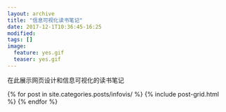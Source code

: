 ```yaml
---
layout: archive
title: "信息可视化读书笔记"
date: 2017-12-1T10:36:45-16:25
modified:
tags: []
image: 
  feature: yes.gif
  teaser: yes.gif
---
```


在此展示网页设计和信息可视化的读书笔记

<div class="tiles">
{% for post in site.categories.posts/infovis/ %}
  {% include post-grid.html %}
{% endfor %}